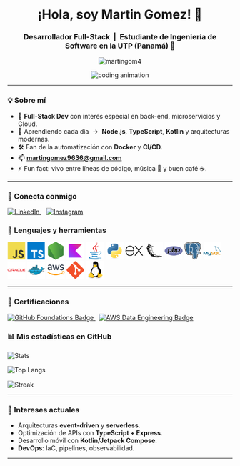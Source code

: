 <h1 align="center">¡Hola, soy Martin Gomez! 👋</h1>
<h3 align="center">Desarrollador Full-Stack &nbsp;|&nbsp; Estudiante de Ingeniería de Software en la UTP (Panamá) 🌟</h3>

<p align="center">
  <img src="https://komarev.com/ghpvc/?username=martingom4&label=Visitas%20al%20perfil&color=0e75b6&style=flat" alt="martingom4" />
</p>

<p align="center">
  <img src="https://github.com/Adam-pw/Adam-pw/blob/main/animation_500_kxa883sd.gif" width="250" alt="coding animation" />
</p>

---

### 💡 Sobre mí
- 🎯 **Full-Stack Dev** con interés especial en back-end, microservicios y Cloud.
- 🌱 Aprendiendo cada día &nbsp;→&nbsp; **Node.js**, **TypeScript**, **Kotlin** y arquitecturas modernas.
- 🛠️ Fan de la automatización con **Docker** y **CI/CD**.
- 📫 **martingomez9636@gmail.com**
- ⚡ Fun fact: vivo entre líneas de código, música 🎵 y buen café ☕️.

---
### 🤝 Conecta conmigo
<p align="left">
  <a href="https://www.linkedin.com/in/martingom4/" target="_blank">
    <img src="https://raw.githubusercontent.com/rahuldkjain/github-profile-readme-generator/master/src/images/icons/Social/linked-in-alt.svg"
         alt="LinkedIn"
         width="32" height="32"/>
  </a>
  &nbsp;&nbsp;
  <a href="https://instagram.com/martingom4" target="_blank">
    <img src="https://raw.githubusercontent.com/rahuldkjain/github-profile-readme-generator/master/src/images/icons/Social/instagram.svg"
         alt="Instagram"
         width="32" height="32"/>
  </a>
</p>

### 🧰 Lenguajes y herramientas

<p>
  <!-- Core -->
  <img src="https://raw.githubusercontent.com/devicons/devicon/master/icons/javascript/javascript-original.svg" title="JavaScript" width="40" height="40"/>
  <img src="https://raw.githubusercontent.com/devicons/devicon/master/icons/typescript/typescript-original.svg" title="TypeScript" width="40" height="40"/>
  <img src="https://raw.githubusercontent.com/devicons/devicon/master/icons/nodejs/nodejs-original.svg" title="Node.js" width="40" height="40"/>
  <img src="https://raw.githubusercontent.com/devicons/devicon/master/icons/kotlin/kotlin-original.svg" title="Kotlin" width="40" height="40"/>
  <img src="https://raw.githubusercontent.com/devicons/devicon/master/icons/java/java-original.svg" title="Java" width="40" height="40"/>
  <img src="https://raw.githubusercontent.com/devicons/devicon/master/icons/python/python-original.svg" title="Python" width="40" height="40"/>
  
  <!-- Back-end / Databases -->
  <img src="https://raw.githubusercontent.com/devicons/devicon/master/icons/express/express-original.svg" title="Express" width="40" height="40"/>
  <img src="https://raw.githubusercontent.com/devicons/devicon/master/icons/flask/flask-original.svg" title="Flask" width="40" height="40"/>
  <img src="https://raw.githubusercontent.com/devicons/devicon/master/icons/php/php-original.svg" title="PHP" width="40" height="40"/>
  <img src="https://raw.githubusercontent.com/devicons/devicon/master/icons/postgresql/postgresql-original.svg" title="PostgreSQL" width="40" height="40"/>
  <img src="https://raw.githubusercontent.com/devicons/devicon/master/icons/mysql/mysql-original-wordmark.svg" title="MySQL" width="40" height="40"/>
  <img src="https://raw.githubusercontent.com/devicons/devicon/master/icons/oracle/oracle-original.svg" title="Oracle" width="40" height="40"/>

  <!-- Tools / Cloud -->
  <img src="https://raw.githubusercontent.com/devicons/devicon/master/icons/docker/docker-original.svg" title="Docker" width="40" height="40"/>
  <img src="https://raw.githubusercontent.com/devicons/devicon/master/icons/amazonwebservices/amazonwebservices-original-wordmark.svg" title="AWS" width="40" height="40"/>
  <img src="https://raw.githubusercontent.com/devicons/devicon/master/icons/git/git-original.svg" title="Git" width="40" height="40"/>
  <img src="https://raw.githubusercontent.com/devicons/devicon/master/icons/linux/linux-original.svg" title="Linux" width="40" height="40"/>
</p>

---
### 🏅 Certificaciones
<p>
  <!-- GitHub Foundations -->
  <a href="https://www.credly.com/earner/earned/badge/639411c5-b8ce-4c8e-875e-5e0c14b95013" target="_blank" rel="noopener noreferrer">
    <img src="https://img.shields.io/badge/GitHub%20Foundations-121013?logo=github&logoColor=white&style=for-the-badge" alt="GitHub Foundations Badge" />
  </a>
  &nbsp;
  <!-- AWS Academy – Data Engineering -->
  <a href="https://www.credly.com/earner/earned/badge/480eb1ec-5de2-4f0e-bec2-90c7b04354be" target="_blank" rel="noopener noreferrer">
    <img src="https://img.shields.io/badge/AWS%20Academy%20Data%20Engineering-FF9900?logo=amazon-aws&logoColor=white&style=for-the-badge" alt="AWS Data Engineering Badge" />
  </a>
</p>


### 📊 Mis estadísticas en GitHub
<p>
  <img align="center" src="https://github-readme-stats.vercel.app/api?username=martingom4&show_icons=true&theme=github_dark&hide_border=true" alt="Stats" />
</p>
<p>
  <img align="center" src="https://github-readme-stats.vercel.app/api/top-langs/?username=martingom4&layout=compact&theme=github_dark&hide_border=true" alt="Top Langs" />
</p>
<p>
  <img align="center" src="https://github-readme-streak-stats.herokuapp.com/?user=martingom4&theme=dark&hide_border=true" alt="Streak" />
</p>

---

### 🚀 Intereses actuales
- Arquitecturas **event-driven** y **serverless**.
- Optimización de APIs con **TypeScript + Express**.
- Desarrollo móvil con **Kotlin/Jetpack Compose**.
- **DevOps**: IaC, pipelines, observabilidad.

---
